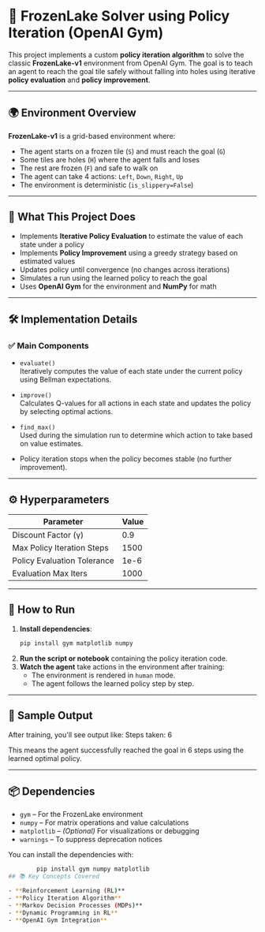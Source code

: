 # 🧊 FrozenLake Solver using Policy Iteration (OpenAI Gym)

This project implements a custom **policy iteration algorithm** to solve the classic **FrozenLake-v1** environment from OpenAI Gym. The goal is to teach an agent to reach the goal tile safely without falling into holes using iterative **policy evaluation** and **policy improvement**.

---

## 🌍 Environment Overview

**FrozenLake-v1** is a grid-based environment where:
- The agent starts on a frozen tile (`S`) and must reach the goal (`G`)
- Some tiles are holes (`H`) where the agent falls and loses
- The rest are frozen (`F`) and safe to walk on
- The agent can take 4 actions: `Left`, `Down`, `Right`, `Up`
- The environment is deterministic (`is_slippery=False`)

---

## 🔁 What This Project Does

- Implements **Iterative Policy Evaluation** to estimate the value of each state under a policy
- Implements **Policy Improvement** using a greedy strategy based on estimated values
- Updates policy until convergence (no changes across iterations)
- Simulates a run using the learned policy to reach the goal
- Uses **OpenAI Gym** for the environment and **NumPy** for math

---

## 🛠 Implementation Details

### ✅ Main Components

- `evaluate()`  
  Iteratively computes the value of each state under the current policy using Bellman expectations.

- `improve()`  
  Calculates Q-values for all actions in each state and updates the policy by selecting optimal actions.

- `find_max()`  
  Used during the simulation run to determine which action to take based on value estimates.

- Policy iteration stops when the policy becomes stable (no further improvement).

---

## ⚙️ Hyperparameters

| Parameter                  | Value        |
|---------------------------|--------------|
| Discount Factor (γ)       | 0.9          |
| Max Policy Iteration Steps| 1500         |
| Policy Evaluation Tolerance | 1e-6        |
| Evaluation Max Iters      | 1000         |

---

## 🚀 How to Run

1. **Install dependencies**:
   ```bash
   pip install gym matplotlib numpy
2. **Run the script or notebook** containing the policy iteration code.
3. **Watch the agent** take actions in the environment after training:
   - The environment is rendered in `human` mode.
   - The agent follows the learned policy step by step.

---

## 🧪 Sample Output

After training, you'll see output like:
     Steps taken: 6 

This means the agent successfully reached the goal in 6 steps using the learned optimal policy.

---

## 📦 Dependencies

- `gym` – For the FrozenLake environment
- `numpy` – For matrix operations and value calculations
- `matplotlib` – *(Optional)* For visualizations or debugging
- `warnings` – To suppress deprecation notices

You can install the dependencies with:

```bash
        pip install gym numpy matplotlib
## 📚 Key Concepts Covered

- **Reinforcement Learning (RL)**
- **Policy Iteration Algorithm**
- **Markov Decision Processes (MDPs)**
- **Dynamic Programming in RL**
- **OpenAI Gym Integration**
